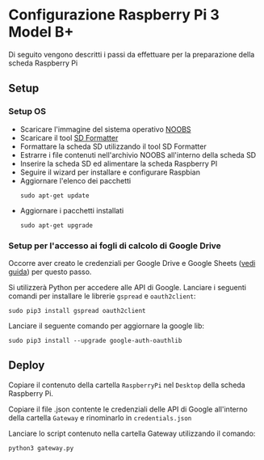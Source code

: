 # Configurazione Raspberry Pi 3 Model B+

Di seguito vengono descritti i passi da effettuare per la preparazione della scheda Raspberry Pi

## Setup

### Setup OS

* Scaricare l'immagine del sistema operativo [NOOBS](https://www.raspberrypi.org/downloads/noobs/)
* Scaricare il tool [SD Formatter](https://www.sdcard.org/downloads/formatter_4/index.html)
* Formattare la scheda SD utilizzando il tool SD Formatter
* Estrarre i file contenuti nell'archivio NOOBS all'interno della scheda SD
* Inserire la scheda SD ed alimentare la scheda Raspberry PI
* Seguire il wizard per installare e configurare Raspbian
* Aggiornare l'elenco dei pacchetti
	```
	sudo apt-get update
	```
* Aggiornare i pacchetti installati
	```
	sudo apt-get upgrade
	```

### Setup per l'accesso ai fogli di calcolo di Google Drive

Occorre aver creato le credenziali per Google Drive e Google Sheets ([vedi guida](Configurazione-Raspberry-Pi.md)) per questo passo.

Si utilizzerà Python per accedere alle API di Google. Lanciare i seguenti comandi per installare le librerie ```gspread``` e ```oauth2client```:

```
sudo pip3 install gspread oauth2client
```

Lanciare il seguente comando per aggiornare la google lib:
```
sudo pip3 install --upgrade google-auth-oauthlib
```

## Deploy

Copiare il contenuto della cartella ```RaspberryPi``` nel ```Desktop``` della scheda Raspberry Pi.

Copiare il file .json contente le credenziali delle API di Google all'interno della cartella ```Gateway``` e rinominarlo in ```credentials.json```

Lanciare lo script contenuto nella cartella Gateway utilizzando il comando:
```
python3 gateway.py
```